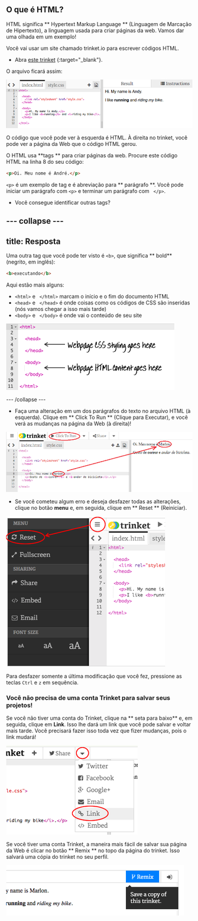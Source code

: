 ## O que é HTML?

HTML significa ** Hypertext Markup Language ** (Linguagem de Marcação de Hipertexto), a linguagem usada para criar páginas da web. Vamos dar uma olhada em um exemplo!

Você vai usar um site chamado trinket.io para escrever códigos HTML.

+ Abra [este trinket](http://jumpto.cc/web-intro) {:target="_blank"}.

O arquivo ficará assim:

![screenshot](images/birthday-starter.png)

O código que você pode ver à esquerda é HTML. À direita no trinket, você pode ver a página da Web que o código HTML gerou.

O HTML usa **tags ** para criar páginas da web. Procure este código HTML na linha 8 do seu código:

```html
<p>Oi. Meu nome é André.</p>
```

`<p>` é um exemplo de tag e é abreviação para ** parágrafo **. Você pode iniciar um parágrafo com `<p>` e terminar um parágrafo com ` </p>`.

+ Você consegue identificar outras tags?

## \--- collapse \---

## title: Resposta

Uma outra tag que você pode ter visto é `<b>`, que significa ** bold** (negrito, em inglês):

```html
<b>executando</b>
```

Aqui estão mais alguns:

+ `<html>` e ` </html>` marcam o início e o fim do documento HTML
+ `<head>` e ` </head>` é onde coisas como os códigos de CSS são inseridas (nós vamos chegar a isso mais tarde)
+ `<body>` e ` </body>` é onde vai o conteúdo de seu site

![screenshot](images/birthday-head-body.png)

\--- /collapse \---

+ Faça uma alteração em um dos parágrafos do texto no arquivo HTML (à esquerda). Clique em ** Click To Run ** (Clique para Executar), e você verá as mudanças na página da Web (à direita)!

![screenshot](images/birthday-edit-html.png)

+ Se você cometeu algum erro e deseja desfazer todas as alterações, clique no botão **menu** e, em seguida, clique em ** Reset ** (Reiniciar).

![screenshot](images/birthday-reset.png)

Para desfazer somente a última modificação que você fez, pressione as teclas ` Ctrl ` e ` z ` em sequência.

### Você não precisa de uma conta Trinket para salvar seus projetos!

Se você não tiver uma conta do Trinket, clique na ** seta para baixo** e, em seguida, clique em **Link**. Isso lhe dará um link que você pode salvar e voltar mais tarde. Você precisará fazer isso toda vez que fizer mudanças, pois o link mudará!

![screenshot](images/birthday-link.png)

Se você tiver uma conta Trinket, a maneira mais fácil de salvar sua página da Web é clicar no botão ** Remix ** no topo da página do trinket. Isso salvará uma cópia do trinket no seu perfil.

![screenshot](images/birthday-remix.png)